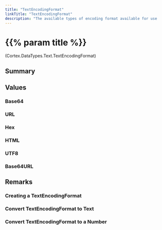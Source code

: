 ```yaml
---
title: "TextEncodingFormat"
linkTitle: "TextEncodingFormat"
description: "The available types of encoding format available for use with text encode and decode blocks."
---
```


# {{% param title %}}

<p class="namespace">(Cortex.DataTypes.Text.TextEncodingFormat)</p>

## Summary

## Values

### Base64

### URL

### Hex

### HTML

### UTF8

### Base64URL

## Remarks

### Creating a TextEncodingFormat

### Convert TextEncodingFormat to Text

### Convert TextEncodingFormat to a Number